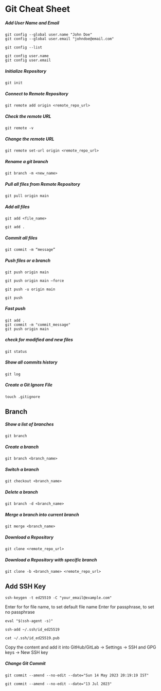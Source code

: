 # Git Cheat Sheet

##### Add User Name and Email
```
git config --global user.name "John Doe"
git config --global user.email "johndoe@email.com"
```
```
git config --list
```
```
git config user.name
git config user.email
```

##### Initialize Repository
```
git init
```

##### Connect to Remote Repository
```
git remote add origin <remote_repo_url>
```

##### Check the remote URL
```
git remote -v
```

##### Change the remote URL
```
git remote set-url origin <remote_repo_url>
```

##### Rename a git branch
```
git branch -m <new_name>
```

##### Pull all files from Remote Repository
```
git pull origin main
```

##### Add all files
```
git add <file_name>
```
```
git add .
```

##### Commit all files
```
git commit -m “message”
```

##### Push files or a branch
```
git push origin main
```
```
git push origin main –force
```
```
git push -u origin main
```
```
git push
```

##### Fast push
```
git add .
git commit -m "commit_message"
git push origin main
```

##### check for modified and new files
```
git status
```

##### Show all commits history
```
git log
```

##### Create a Git Ignore File
```
touch .gitignore
```

## Branch
##### Show a list of branches
```
git branch
```

##### Create a branch
```
git branch <branch_name>
```

##### Switch a branch
```
git checkout <branch_name>
```

##### Delete a branch
```
git branch -d <branch_name>
```

##### Merge a branch into current branch
```
git merge <branch_name>
```

##### Download a Repository
```
git clone <remote_repo_url>
```

##### Download a Repository with specific branch
```
git clone -b <branch_name> <remote_repo_url>
```

## Add SSH Key
```
ssh-keygen -t ed25519 -C "your_email@example.com"
```
Enter for for file name, to set default file name
Enter for passphrase, to set no passphrase
```
eval "$(ssh-agent -s)"
```
```
ssh-add ~/.ssh/id_ed25519
```
```
cat ~/.ssh/id_ed25519.pub
```
Copy the content and add it into GitHub/GitLab -> Settings -> SSH and GPG keys -> New SSH key

##### Change Git Commit
```
git commit --amend --no-edit --date="Sun 14 May 2023 20:19:19 IST"
```
```
git commit --amend --no-edit --date="13 Jul 2023"
```